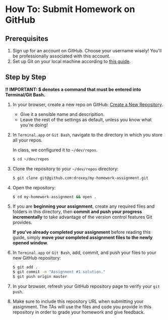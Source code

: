 # How To: Submit Homework on GitHub

## Prerequisites

1. Sign up for an account on GitHub. Choose your username wisely! You'll be professionally associated with this account.
1. Set up Git on your local machine according to [this guide](https://github.com/outputs-io/dataviz-docs/blob/master/git/README.md).

## Step by Step

**‼️ IMPORTANT: $ denotes a command that must be entered into Terminal/Git Bash.**

1. In your browser, create a new repo on GitHub: [Create a New Repository](https://github.com/new).
    * Give it a sensible name and descripition.
    * Leave the rest of the settings as default, unless you know what you're doing!

1. In `Terminal.app` or `Git Bash`, navigate to the directory in which you store all your repos. 

    In class, we configured it to `~/dev/repos`.

    ```bash
    $ cd ~/dev/repos
    ```

1. Clone the repository to your `~/dev/repos` directory:

    ```bash
    $ git clone git@github.com:droxey/my-homework-assignment.git
    ```

1. Open the repository:
    ```bash
    $ cd my-homework-assignment && open .
    ```

1. If you are **beginning your assignment**, create any required files and folders in this directory, then **commit and push your progress incrementally** to take advantage of the version control features Git provides.

    **If you've already completed your assignment** before reading this guide, simply **move your completed assignment files to the newly opened window**.

1. In `Terminal.app` or `Git Bash`, add, commit, and push your files to your new GitHub repository:

    ```bash
    $ git add .
    $ git commit -m "Assignment #1 solution."
    $ git push origin master
    ```

1. In your browser, refresh your GitHub repository page to verify your `git push`.

1. Make sure to include this repository URL when submitting your assignment. The TAs will use the files and code you provide in this repository in order to grade your homework and give feedback.
